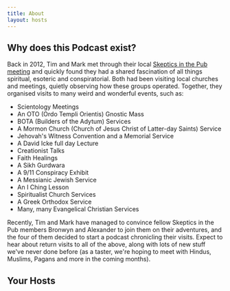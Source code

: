 ```yaml
---
title: About
layout: hosts
---
```


## Why does this Podcast exist?

Back in 2012, Tim and Mark met through their local [Skeptics in the Pub meeting](https://www.meetup.com/Wellington-Skeptics-in-the-Pub) and quickly found they had a shared fascination of all things spiritual, esoteric and conspiratorial. Both had been visiting local churches and meetings, quietly observing how these groups operated. Together, they organised visits to many weird and wonderful events, such as:

- Scientology Meetings
- An OTO (Ordo Templi Orientis) Gnostic Mass
- BOTA (Builders of the Adytum) Services
- A Mormon Church (Church of Jesus Christ of Latter-day Saints) Service
- Jehovah's Witness Convention and a Memorial Service
- A David Icke full day Lecture
- Creationist Talks
- Faith Healings
- A Sikh Gurdwara
- A 9/11 Conspiracy Exhibit
- A Messianic Jewish Service
- An I Ching Lesson
- Spiritualist Church Services
- A Greek Orthodox Service
- Many, many Evangelical Christian Services

Recently, Tim and Mark have managed to convince fellow Skeptics in the Pub members Bronwyn and Alexander to join them on their adventures, and the four of them decided to start a podcast chronicling their visits. Expect to hear about return visits to all of the above, along with lots of new stuff we've never done before (as a taster, we're hoping to meet with Hindus, Muslims, Pagans and more in the coming months).

## Your Hosts

